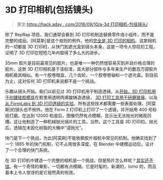 # 3D 打印相机(包括镜头)

> 原文:[https://hack aday . com/2016/09/10/a-3d 打印相机-包括镜头/](https://hackaday.com/2016/09/10/a-3d-printed-camera-including-the-lens/)

除了 RepRap 项目，我们通常会看到 3D 打印机制造替换零件或小组件，而不是完整的成品。[阿莫斯]是这个规则的例外，他的[完全是 3D 打印的相机](http://amosdudley.com/weblog/SLO-Camera)。这款相机的一切都是 3D 打印的，从快门到遮光盒到镜头本身。这是一项令人惊叹的工程，证明了 3D 打印在短短几年内取得了多么大的进步。

35mm 胶片是目前最常见的胶片，也是唯一一种仍然很容易买到并且价格合理的胶片。这款 3D 打印相机基于该标准，其大部分部件与多年来生产的数百万部胶片相机极其相似。有一个胶卷暗盒，几个齿轮，一个胶卷卷轴和一个遮光盒。到目前为止，这对任何 3D 打印机来说都不是一个挑战。

乐趣从镜头开始。我们以前见过 3D 打印机用于制造透镜，从[开始，3D 打印机用于创建硅胶模具](http://hackaday.com/2015/11/09/3d-printed-eyeglasses-vr-lenses/)在那里用透明丙烯酸铸造透镜， [3D 打印工具用于研磨玻璃](http://hackaday.com/2014/07/12/one-small-step-for-magnification-one-giant-leap-for-home-lens-manufacturing/)，以及[从 FormLabs 到 3D 打印透镜的实验](http://hackaday.com/2014/12/13/3d-printed-lenses-open-up-possibilities/)。所有这些技术都需要一些表面处理，[阿莫斯]的镜头也不例外。他在 Form 2 打印机上打印了一个透镜，并开始用 400 号砂纸打磨。在达到 12000 粒度后，图像仍然有点模糊，显示出无法抛光的微观凹槽。这让他制造了一种机械抛光镜片的工具。当然，这个工具是 3D 打印的。抛光后，透镜在未固化树脂的大桶中“浸抛光”。

快门是下一个挑战，为此[阿莫斯]不能依赖胶片相机中常见的机制。他确实找到了一个 1885 年的快门机制，它不占用很多深度，在 Blender 中建模运动后，设计了一个合理的快门系统。

在 3D 打印机中建造一个完整的相机是一个挑战，但是照片怎么样呢？[其实还不错](https://www.flickr.com//photos/49572702@N02/albums/72157671585731802/show)。有一个奇怪的晕影，一切都有点模糊。它是时髦的，新潮的，lomo 的，而且基本上令人惊讶的是它居然真的有效。